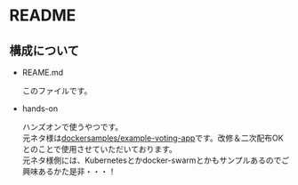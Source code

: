 # README
## 構成について
- REAME.md

    このファイルです。

- hands-on

    ハンズオンで使うやつです。  
    元ネタ様は[dockersamples/example-voting-app](https://github.com/dockersamples/example-voting-app)です。改修＆二次配布OKとのことで使用させていただいております。  
    元ネタ様側には、Kubernetesとかdocker-swarmとかもサンプルあるのでご興味あるかた是非・・・！